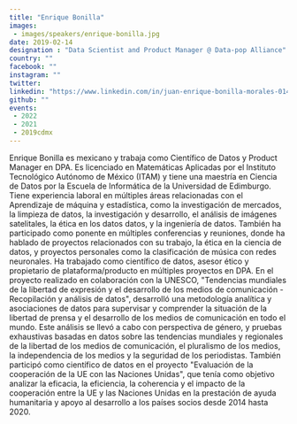 ```yaml
---
title: "Enrique Bonilla"
images:
 - images/speakers/enrique-bonilla.jpg
date: 2019-02-14
designation : "Data Scientist and Product Manager @ Data-pop Alliance"
country: ""
facebook: ""
instagram: ""
twitter: 
linkedin: "https://www.linkedin.com/in/juan-enrique-bonilla-morales-014854149/"
github: ""
events:
 - 2022
 - 2021
 - 2019cdmx
---
```

Enrique Bonilla es mexicano y trabaja como Científico de Datos y Product Manager en DPA. Es licenciado en Matemáticas Aplicadas por el Instituto Tecnológico Autónomo de México (ITAM) y tiene una maestría en Ciencia de Datos por la Escuela de Informática de la Universidad de Edimburgo. Tiene experiencia laboral en múltiples áreas relacionadas con el Aprendizaje de máquina y estadística, como la investigación de mercados, la limpieza de datos, la investigación y desarrollo, el análisis de imágenes satelitales, la ética en los datos datos, y la ingeniería de datos. También ha participado como ponente en múltiples conferencias y reuniones, donde ha hablado de proyectos relacionados con su trabajo, la ética en la ciencia de datos, y proyectos personales como la clasificación de música con redes neuronales. Ha trabajado como científico de datos, asesor ético y propietario de plataforma/producto en múltiples proyectos en DPA. En el proyecto realizado en colaboración con la UNESCO, "Tendencias mundiales de la libertad de expresión y el desarrollo de los medios de comunicación - Recopilación y análisis de datos", desarrolló una metodología analítica y asociaciones de datos para supervisar y comprender la situación de la libertad de prensa y el desarrollo de los medios de comunicación en todo el mundo. Este análisis se llevó a cabo con perspectiva de género, y pruebas exhaustivas basadas en datos sobre las tendencias mundiales y regionales de la libertad de los medios de comunicación, el pluralismo de los medios, la independencia de los medios y la seguridad de los periodistas. También participó como científico de datos en el proyecto "Evaluación de la cooperación de la UE con las Naciones Unidas", que tenía como objetivo analizar la eficacia, la eficiencia, la coherencia y el impacto de la cooperación entre la UE y las Naciones Unidas en la prestación de ayuda humanitaria y apoyo al desarrollo a los países socios desde 2014 hasta 2020.